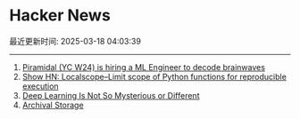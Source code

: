 # Hacker News

最近更新时间: 2025-03-18 04:03:39

--- 
1. [Piramidal (YC W24) is hiring a ML Engineer to decode brainwaves](https://www.ycombinator.com/companies/piramidal/jobs/neQ9JaN-research-engineer-foundational-ai) 
2. [Show HN: Localscope–Limit scope of Python functions for reproducible execution](https://localscope.readthedocs.io/en/latest/) 
3. [Deep Learning Is Not So Mysterious or Different](https://arxiv.org/abs/2503.02113) 
4. [Archival Storage](https://blog.dshr.org/2025/03/archival-storage.html) 
